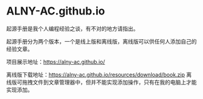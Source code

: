 # ALNY-AC.github.io
起源手册是我个人编程经验之谈，有不对的地方请指出。

起源手册分为两个版本，一个是线上版和离线版，离线版可以供任何人添加自己的经验文章。

项目展示地址：https://alny-ac.github.io/

离线版下载地址：https://alny-ac.github.io/resources/download/book.zip
离线版可拖拽文件到文章管理器中，但并不能实现添加操作，只有在我的电脑上才能实现添加。
